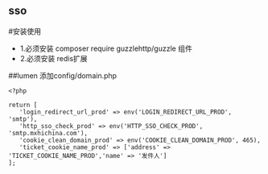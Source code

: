 ## sso

#安装使用
 - 1.必须安装 composer require guzzlehttp/guzzle 组件
 - 2.必须安装 redis扩展
 
 ##lumen
 添加config/domain.php
 ```
<?php

return [
    'login_redirect_url_prod' => env('LOGIN_REDIRECT_URL_PROD', 'smtp'),
    'http_sso_check_prod' => env('HTTP_SSO_CHECK_PROD', 'smtp.mxhichina.com'),
    'cookie_clean_domain_prod' => env('COOKIE_CLEAN_DOMAIN_PROD', 465),
    'ticket_cookie_name_prod' => ['address' => 'TICKET_COOKIE_NAME_PROD','name' => '发件人']
];

```